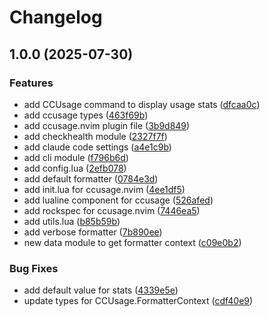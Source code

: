 # Changelog

## 1.0.0 (2025-07-30)


### Features

* add CCUsage command to display usage stats ([dfcaa0c](https://github.com/S1M0N38/ccusage.nvim/commit/dfcaa0cf82bf5ac0912f13dbcdb923544cf34fe6))
* add ccusage types ([463f69b](https://github.com/S1M0N38/ccusage.nvim/commit/463f69b7ea902200dff4bd3257a35bbd9a620d1b))
* add ccusage.nvim plugin file ([3b9d849](https://github.com/S1M0N38/ccusage.nvim/commit/3b9d849eb8862e62c68619a45f08a61b5246987d))
* add checkhealth module ([2327f7f](https://github.com/S1M0N38/ccusage.nvim/commit/2327f7f4f6953896896d8ef35cb7fad7339abc6a))
* add claude code settings ([a4e1c9b](https://github.com/S1M0N38/ccusage.nvim/commit/a4e1c9bb2ddd456f87f725220b1ed75a164b52a0))
* add cli module ([f796b6d](https://github.com/S1M0N38/ccusage.nvim/commit/f796b6d2fc196e9c273222227abb27f984cb6f00))
* add config.lua ([2efb078](https://github.com/S1M0N38/ccusage.nvim/commit/2efb078b883b459cddead06627c9a8b7b3a80034))
* add default formatter ([0784e3d](https://github.com/S1M0N38/ccusage.nvim/commit/0784e3d639b9edb4ae10206c619196e34161ea1c))
* add init.lua for ccusage.nvim ([4ee1df5](https://github.com/S1M0N38/ccusage.nvim/commit/4ee1df5a96bbb5e0e08857871ca97b03b839dcc5))
* add lualine component for ccusage ([526afed](https://github.com/S1M0N38/ccusage.nvim/commit/526afed57f0f6fee4f7a7ea4538ccfc28d862d19))
* add rockspec for ccusage.nvim ([7446ea5](https://github.com/S1M0N38/ccusage.nvim/commit/7446ea5421042d05e17c9e6f734ec2ae081dfbcf))
* add utils.lua ([b85b59b](https://github.com/S1M0N38/ccusage.nvim/commit/b85b59b98d9c343105497d514c6045ccf27527cf))
* add verbose formatter ([7b890ee](https://github.com/S1M0N38/ccusage.nvim/commit/7b890ee4a17124e97a923d33d632df5e2234422e))
* new data module to get formatter context ([c09e0b2](https://github.com/S1M0N38/ccusage.nvim/commit/c09e0b22576247a0d3edbbb67e68f0fccad79e32))


### Bug Fixes

* add default value for stats ([4339e5e](https://github.com/S1M0N38/ccusage.nvim/commit/4339e5ed4c661c369b656d33fbb13209f0c81249))
* update types for CCUsage.FormatterContext ([cdf40e9](https://github.com/S1M0N38/ccusage.nvim/commit/cdf40e9bb09c29413e81586092b83c5a08b34493))
